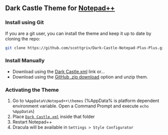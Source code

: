 ## Dark Castle Theme for [Notepad++](https://notepad-plus-plus.org/)

### Install using Git

If you are a git user, you can install the theme and keep it up to date by cloning the repo:

```bash
git clone https://github.com/scottgriv/Dark-Castle-Notepad-Plus-Plus.git
```

### Install Manually

- Download using the [Dark Castle.xml](https://raw.githubusercontent.com/scottgriv/Dark-Castle-Notepad-Plus-Plus/main/Dark%20Castle.xml) link or...
- Download using the [GitHub .zip download](https://github.com/scottgriv/Dark-Castle-Notepad-Plus-Plus/archive/main.zip) option and unzip them.

### Activating the Theme

1.  Go to `%AppData%\Notepad++\themes` (%AppData% is platform dependent environment variable. Open a Command Prompt and execute `echo %AppData%`)
2.  Place [`Dark Castle.xml`](https://raw.githubusercontent.com/scottgriv/Dark-Castle-Notepad-Plus-Plus/main/Dark%20Castle.xml) inside that folder
3.  Restart Notepad++
4.  Dracula will be available in `Settings > Style Configurator`
